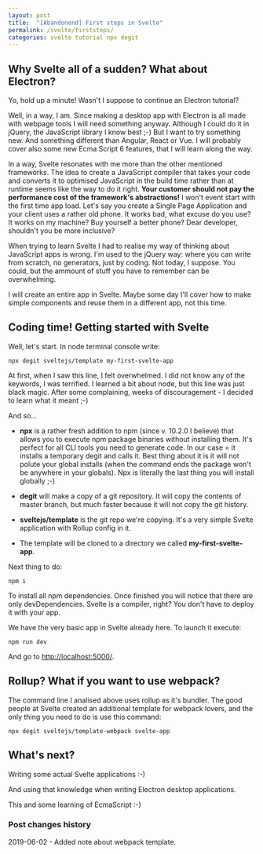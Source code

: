 ```yaml
---
layout: post
title:  "[Abandonend] First steps in Svelte"
permalink: /svelte/firststeps/
categories: svelte tutorial npx degit
---
```


## Why Svelte all of a sudden? What about Electron?

Yo, hold up a minute! Wasn't I suppose to continue an Electron tutorial?

Well, in a way, I am. Since making a desktop app with Electron is all made with webpage tools I will need something anyway. Although I could do it in jQuery, the JavaScript library I know best ;-) But I want to try something new. And something different than Angular, React or Vue. I will probably cover also some new Ecma Script 6 features, that I will learn along the way.

In a way, Svelte resonates with me more than the other mentioned frameworks. The idea to create a JavaScript compiler that takes your code and converts it to optimised JavaScript in the build time rather than at runtime seems like the way to do it right. **Your customer should not pay the performance cost of the framework's abstractions!** I won't event start with the first time app load. Let's say you create a Single Page Application and your client uses a rather old phone. It works bad, what excuse do you use? It works on my machine? Buy yourself a better phone? Dear developer, shouldn't you be more inclusive?

When trying to learn Svelte I had to realise my way of thinking about JavaScript apps is wrong. I'm used to the jQuery way: where you can write from scratch, no generators, just by coding. Not today, I suppose. You could, but the ammount of stuff you have to remember can be overwhelming.

I will create an entire app in Svelte. Maybe some day I'll cover how to make simple components and reuse them in a different app, not this time.

## Coding time! Getting started with Svelte

Well, let's start. In node terminal console write:

`npx degit sveltejs/template my-first-svelte-app`

At first, when I saw this line, I felt overwhelmed. I did not know any of the keywords, I was terrified. I learned a bit about node, but this line was just black magic. After some complaining, weeks of discouragement - I decided to learn what it meant ;-)

And so...

* **npx** is a rather fresh addition to npm (since v. 10.2.0 I believe) that allows you to execute npm package binaries without installing them. It's perfect for all CLI tools you need to generate code. In our case = it installs a temporary degit and calls it. Best thing about it is it will not polute your global installs (when the command ends the package won't be anywhere in your globals). Npx is literally the last thing you will install globally ;-)

* **degit** will make a copy of a git repository. It will copy the contents of master branch, but much faster because it will not copy the git history.

* **sveltejs/template** is the git repo we're copying. It's a very simple Svelte application with Rollup config in it.

* The template will be cloned to a directory we called **my-first-svelte-app**.

Next thing to do:

`npm i`

To install all npm dependencies. Once finished you will notice that there are only devDependencies. Svelte is a compiler, right? You don't have to deploy it with your app.

We have the very basic app in Svelte already here. To launch it execute:

`npm run dev`

And go to [http://localhost:5000/](http://localhost:5000/).

## Rollup? What if you want to use webpack?

The command line I analised above uses rollup as it's bundler. The good people at Svelte created an additional template for webpack lovers, and the only thing you need to do is use this command:

`npx degit sveltejs/template-webpack svelte-app`

## What's next?

Writing some actual Svelte applications :-)

And using that knowledge when writing Electron desktop applications.

This and some learning of EcmaScript :-)

### Post changes history

2019-06-02 - Added note about webpack template.
